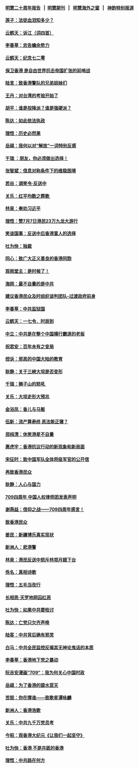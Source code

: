 #### [明慧二十周年报告](https://github.com/gfw-breaker/mh-reports/blob/master/README.md?t=07201301) &nbsp;&nbsp;|&nbsp;&nbsp;[明慧期刊](https://github.com/gfw-breaker/mh-qikan) &nbsp;&nbsp;|&nbsp;&nbsp; [明慧海外之窗](https://github.com/gfw-breaker/mh-news/blob/master/README.md?t=07201301) &nbsp;&nbsp;|&nbsp;&nbsp; [神韵特别报道](https://github.com/gfw-breaker/mh-news/blob/master/shenyun.md?t=07201301) 

#### [莲子：法徒血泪知多少？](../pages/nsc993/n11397534.md?t=07201301) 

#### [云鹤天：诉江（词四首）](../pages/nsc993/n11397502.md?t=07201301) 

#### [李春草：忠告蟾余势力](../pages/nsc993/n11396852.md?t=07201301) 

#### [云鹤天：纪念七二零](../pages/nsc993/n11396646.md?t=07201301) 

#### [保卫香港 是自由世界抗击帝国扩张的前哨战](../pages/nsc993/n11393186.md?t=07201301) 

#### [陆言：致香港警队的兄弟姐妹们](../pages/nsc993/n11392281.md?t=07201301) 

#### [王丹：对台湾的考验开始了](../pages/nsc993/n11391258.md?t=07201301) 

#### [胡平：谁是投降派？谁是强硬派？](../pages/nsc993/n11391224.md?t=07201301) 

#### [陈达：如此依法执政](../pages/nsc993/n11388999.md?t=07201301) 

#### [理悟：历史必然果](../pages/nsc993/n11388741.md?t=07201301) 

#### [岳祺：我何以对“解放”一词特别反感](../pages/nsc993/n11385696.md?t=07201301) 

#### [千瑞 ：朋友，你必须做出选择！](../pages/nsc993/n11384949.md?t=07201301) 

#### [张智斌：信息对称条件下的维稳困境](../pages/nsc993/n11384812.md?t=07201301) 

#### [若谷：调笑令‧反送中](../pages/nsc993/n11383745.md?t=07201301) 

#### [关乐：红平均数之葬歌 ](../pages/nsc993/n11383498.md?t=07201301) 

#### [林泉：奉劝习近平](../pages/nsc993/n11383487.md?t=07201301) 

#### [理悟：赞7月7日港民23万九龙大游行](../pages/nsc993/n11383473.md?t=07201301) 

#### [笑谈国事：反送中后香港富人的选择](../pages/nsc993/n11382020.md?t=07201301) 

#### [吐为快：独裁](../pages/nsc993/n11382755.md?t=07201301) 

#### [同心：致广大正义善良的香港同胞](../pages/nsc993/n11382745.md?t=07201301) 

#### [观雨堂主：是时候了！](../pages/nsc993/n11382737.md?t=07201301) 

#### [海网：最不自量的是中共](../pages/nsc993/n11380440.md?t=07201301) 

#### [建议香港民众及时组织谈判团队-过渡政府前身](../pages/nsc993/n11379909.md?t=07201301) 

#### [李春草：中共监狱国](../pages/nsc993/n11378989.md?t=07201301) 

#### [云鹤天：一七令．时辰到](../pages/nsc993/n11379260.md?t=07201301) 

#### [中立：中共是在整个中国横行霸道的老板](../pages/nsc993/n11378382.md?t=07201301) 

#### [祝君安：百年未有之变局](../pages/nsc993/n11378376.md?t=07201301) 

#### [控诉：邪恶的中国大陆的教育](../pages/nsc993/n11378344.md?t=07201301) 

#### [耿静：关于三峡大坝是否变形](../pages/nsc993/n11375879.md?t=07201301) 

#### [千瑞：狮子山的怒吼 ](../pages/nsc993/n11375644.md?t=07201301) 

#### [关乐：大坝走形大预兆](../pages/nsc993/n11375629.md?t=07201301) 

#### [金浴凤：香儿与马贩](../pages/nsc993/n11375580.md?t=07201301) 

#### [伍新：流产算寿终  恶法能正寝？](../pages/nsc993/n11375581.md?t=07201301) 

#### [郑纯清：休笑港星不自量](../pages/nsc993/n11375555.md?t=07201301) 

#### [惠虎宇：香港抗议行动的新现象和新局面](../pages/nsc993/n11375501.md?t=07201301) 

#### [宋征时：致中国军队全体将级军官的公开信](../pages/nsc993/n11373354.md?t=07201301) 

#### [再致香港民众](../pages/nsc993/n11373870.md?t=07201301) 

#### [耿静：人心与国力](../pages/nsc993/n11373759.md?t=07201301) 

#### [709四周年 中国人权律师团发表声明](../pages/nsc993/n11373565.md?t=07201301) 

#### [谢燕益：信仰之战——709四周年感言！](../pages/nsc993/n11373388.md?t=07201301) 

#### [致香港民众](../pages/nsc993/n11373286.md?t=07201301) 

#### [姜民：新疆博乐真实现状](../pages/nsc993/n11371223.md?t=07201301) 

#### [新洲人：悲港警](../pages/nsc993/n11371174.md?t=07201301) 

#### [林泉：港民反送中怒斥林郑月娥下台](../pages/nsc993/n11370676.md?t=07201301) 

#### [佚名：真相诗歌](../pages/nsc993/n11370666.md?t=07201301) 

#### [理悟：五毛当改行](../pages/nsc993/n11369314.md?t=07201301) 

#### [长相思‧天罗地网囚红恶](../pages/nsc993/n11368444.md?t=07201301) 

#### [吐为快：如果中共要检讨](../pages/nsc993/n11368441.md?t=07201301) 

#### [陈达：亡党只欠齐声唤](../pages/nsc993/n11367838.md?t=07201301) 

#### [陆客：中共背后确有邪灵](../pages/nsc993/n11365263.md?t=07201301) 

#### [白马：中共全民监控反揭其无神论鬼话的本质](../pages/nsc993/n11365236.md?t=07201301) 

#### [李春草：香港地下党之暴动](../pages/nsc993/n11365210.md?t=07201301) 

#### [阮吉安漫画“709”：我为何关心中国时政](../pages/nsc993/n11362127.md?t=07201301) 

#### [岳祺：为了香港的碧水蓝天](../pages/nsc993/n11362627.md?t=07201301) 

#### [苦胆：你在撑谁——致歌星谭咏麟](../pages/nsc993/n11361348.md?t=07201301) 

#### [新洲人：香港浩歌](../pages/nsc993/n11361334.md?t=07201301) 

#### [关乐：中共九千万党员考](../pages/nsc993/n11361304.md?t=07201301) 

#### [今昭：观香港大纪元《让我们一起坚守》](../pages/nsc993/n11361244.md?t=07201301) 

#### [吐为快：香港  不是共匪的香港](../pages/nsc993/n11360918.md?t=07201301) 

#### [理悟：中共路在何方](../pages/nsc993/n11360509.md?t=07201301) 

